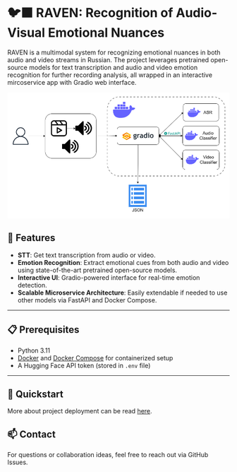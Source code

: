 # 🐦‍⬛ RAVEN: Recognition of Audio-Visual Emotional Nuances

RAVEN is a multimodal system for recognizing emotional nuances in both audio and video streams in Russian. The project leverages pretrained open-source models for text transcription and audio and video emotion recognition for further recording analysis, all wrapped in an interactive mircoservice app with Gradio web interface.

![App Scheme](scheme.png)


## 🌟 Features

- **STT**: Get text transcription from audio or video.
- **Emotion Recognition**: Extract emotional cues from both audio and video using state-of-the-art pretrained open-source models.  
- **Interactive UI**: Gradio-powered interface for real-time emotion detection.  
- **Scalable Microservice Architecture**: Easily extendable if needed to use other models via FastAPI and Docker Compose.

---

## 📋 Prerequisites

- Python 3.11
- [Docker](https://www.docker.com/) and [Docker Compose](https://docs.docker.com/compose/) for containerized setup  
- A Hugging Face API token (stored in `.env` file)  

---

## 🚀 Quickstart 

More about project deployment can be read [here](project/README.md).

## 📫 Contact
For questions or collaboration ideas, feel free to reach out via GitHub Issues.
